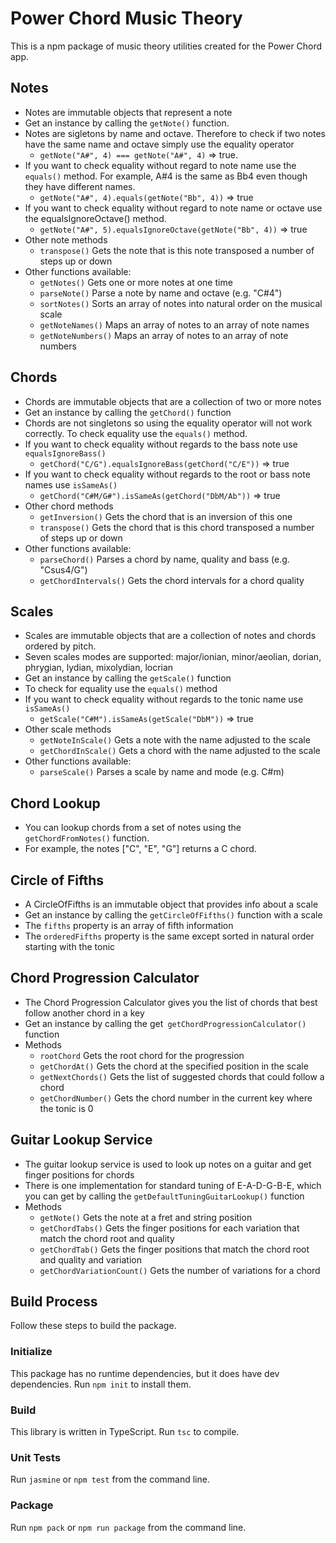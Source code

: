 # Power Chord Music Theory

This is a npm package of music theory utilities created for the Power Chord app.

## Notes
- Notes are immutable objects that represent a note
- Get an instance by calling the `getNote()` function.
- Notes are sigletons by name and octave.
Therefore to check if two notes have the same name and octave simply use the equality operator 
    - `getNote("A#", 4) === getNote("A#", 4)` => true.
- If you want to check equality without regard to note name use the `equals()` method. For example, A#4 is the same as Bb4 even though they have different names.
    - `getNote("A#", 4).equals(getNote("Bb", 4))` => true
- If you want to check equality without regard to note name or octave use the equalsIgnoreOctave() method.
    - `getNote("A#", 5).equalsIgnoreOctave(getNote("Bb", 4))` => true
- Other note methods
    - `transpose()` Gets the note that is this note transposed a number of steps up or down
- Other functions available:
    - `getNotes()` Gets one or more notes at one time
    - `parseNote()` Parse a note by name and octave (e.g. "C#4")
    - `sortNotes()` Sorts an array of notes into natural order on the musical scale
    - `getNoteNames()` Maps an array of notes to an array of note names
    - `getNoteNumbers()` Maps an array of notes to an array of note numbers


## Chords
- Chords are immutable objects that are a collection of two or more notes
- Get an instance by calling the `getChord()` function
- Chords are not singletons so using the equality operator will not work correctly. To check equality use the `equals()` method.
- If you want to check equality without regards to the bass note use `equalsIgnoreBass()`
    - `getChord("C/G").equalsIgnoreBass(getChord("C/E"))` => true
- If you want to check equality without regards to the root or bass note names use `isSameAs()`
    - `getChord("C#M/G#").isSameAs(getChord("DbM/Ab"))` => true
- Other chord methods
    - `getInversion()` Gets the chord that is an inversion of this one
    - `transpose()` Gets the chord that is this chord transposed a number of steps up or down
- Other functions available:
    - `parseChord()` Parses a chord by name, quality and bass (e.g. "Csus4/G")
    - `getChordIntervals()` Gets the chord intervals for a chord quality

## Scales
- Scales are immutable objects that are a collection of notes and chords ordered by pitch.
- Seven scales modes are supported: major/ionian, minor/aeolian, dorian, phrygian, lydian, mixolydian, locrian
- Get an instance by calling the `getScale()` function
- To check for equality use the `equals()` method
- If you want to check equality without regards to the tonic name use `isSameAs()`
    - `getScale("C#M").isSameAs(getScale("DbM"))` => true
- Other scale methods
    - `getNoteInScale()` Gets a note with the name adjusted to the scale
    - `getChordInScale()` Gets a chord with the name adjusted to the scale
- Other functions available:
    - `parseScale()` Parses a scale by name and mode (e.g. C#m)

## Chord Lookup
- You can lookup chords from a set of notes using the `getChordFromNotes()` function.
- For example, the notes ["C", "E", "G"] returns a C chord.

## Circle of Fifths
- A CircleOfFifths is an immutable object that provides info about a scale
- Get an instance by calling the `getCircleOfFifths()` function with a scale
- The `fifths` property is an array of fifth information
- The `orderedFifths` property is the same except sorted in natural order starting with the tonic

## Chord Progression Calculator
- The Chord Progression Calculator gives you the list of chords that best follow another chord in a key
- Get an instance by calling the get` getChordProgressionCalculator()` function
- Methods
    - `rootChord` Gets the root chord for the progression
    - `getChordAt()` Gets the chord at the specified position in the scale
    - `getNextChords()` Gets the list of suggested chords that could follow a chord
    - `getChordNumber()` Gets the chord number in the current key where the tonic is 0

## Guitar Lookup Service
- The guitar lookup service is used to look up notes on a guitar and get finger positions for chords
- There is one implementation for standard tuning of E-A-D-G-B-E, which you can get by calling the `getDefaultTuningGuitarLookup()` function
- Methods
    - `getNote()` Gets the note at a fret and string position
    - `getChordTabs()` Gets the finger positions for each variation that match the chord root and quality
    - `getChordTab()` Gets the finger positions that match the chord root and quality and variation
    - `getChordVariationCount()` Gets the number of variations for a chord

## Build Process
Follow these steps to build the package.

### Initialize
This package has no runtime dependencies, but it does have dev dependencies. Run `npm init` to install them.

### Build
This library is written in TypeScript.
Run `tsc` to compile.

### Unit Tests
Run `jasmine` or `npm test` from the command line.

### Package
Run `npm pack` or `npm run package` from the command line.
